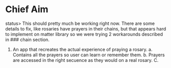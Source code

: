 # Chief Aim

status> This should pretty much be working right now. There are some details to fix, like rosaries have prayers in their chains, but that appears hard to implement on matter library so we were trying 2 workarounds described in ### chain section.

1. An app that recreates the actual experience of praying a rosary.
   a. Contains all the prayers so user can learn or remember them.
   b. Prayers are accessed in the right secuence as they would on a real rosary.
   C.
